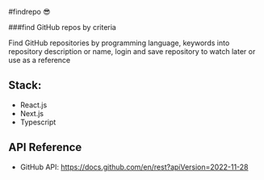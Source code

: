 #findrepo :sunglasses:

###find GitHub repos by criteria

Find GitHub repositories by programming language, keywords into repository description or name, login and save repository to watch later or use as a reference

## Stack:
 - React.js
 - Next.js
 - Typescript

## API Reference
  - GitHub API: https://docs.github.com/en/rest?apiVersion=2022-11-28
